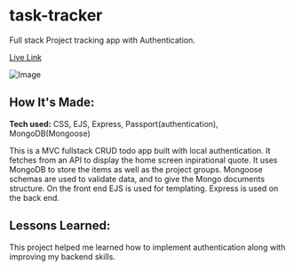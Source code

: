 # task-tracker
Full stack Project tracking app with Authentication. 

[Live Link](https://the-task-tracker-app.herokuapp.com/)

![Image](https://res.cloudinary.com/dpivoqpxh/image/upload/v1649743585/Screen_Shot_2022-03-24_at_8.58.36_PM_nm4lu3.png)

## How It's Made:

**Tech used:** CSS, EJS, Express, Passport(authentication), MongoDB(Mongoose)

This is a MVC fullstack CRUD todo app built with local authentication. It fetches from an API to display the home screen inpirational quote. It uses MongoDB to store the items as well as the project groups. Mongoose schemas are used to validate data, and to give the Mongo documents structure. On the front end EJS is used for templating. Express is used on the back end.

## Lessons Learned:

This project helped me learned how to implement authentication along with improving my backend skills. 
